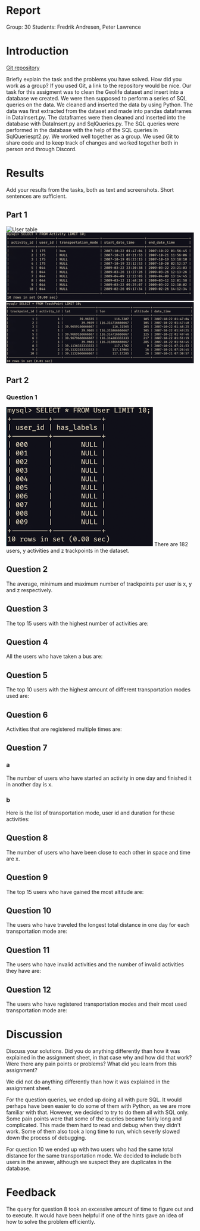 # Report

Group: 30
Students: Fredrik Andresen, Peter Lawrence

# Introduction
[Git repository](https://github.com/Lawrence-Pet/tdt4225_A2) 

Briefly explain the task and the problems you have solved. How did you work as a group? If you used Git, a link to the repository would be nice.
Our task for this assigment was to clean the Geolife dataset and insert into a database we created. We were then supposed to perform a series of SQL queries on the data.
We cleaned and inserted the data by using Python. The data was first extracted from the dataset and made into pandas dataframes in DataInsert.py. The dataframes were then cleaned and inserted into the database with DataInsert.py and SqlQueries.py. 
The SQL queries were performed in the database with the help of the SQL queries in SqlQueriespt2.py. 
We worked well together as a group. We used Git to share code and to keep track of changes and worked together both in person and through Discord.

# Results
Add your results from the tasks, both as text and screenshots. Short sentences are sufficient.
## Part 1
![User table](pictures/image.png|)
![Activity table](pictures/image-1.png)
![TrackPoint table](pictures/image-2.png)

## Part 2
### Question 1
![Query 1](pictures/image.png)
There are 182 users, y activities and z trackpoints in the dataset. 
## Question 2
The average, minimum and maximum number of trackpoints per user is x, y and z respectively.
## Question 3
The top 15 users with the highest number of activities are:
## Question 4
All the users who have taken a bus are:
## Question 5
The top 10 users with the highest amount of different transportation modes used are:
## Question 6
Activities that are registered multiple times are:
## Question 7
### a
The number of users who have started an activity in one day and finished it in another day is x.
### b
Here is the list of transportation mode, user id and duration for these activities:
## Question 8
The number of users who have been close to each other in space and time are x.
## Question 9
The top 15 users who have gained the most altitude are:
## Question 10
The users who have traveled the longest total distance in one day for each transportation mode are:
## Question 11
The users who have invalid activities and the number of invalid activities they have are:
## Question 12
The users who have registered transportation modes and their most used transportation mode are:


# Discussion
Discuss your solutions. Did you do anything differently than how it was explained in the assignment sheet, in that case why and how did that work? Were there any pain points or problems? What did you learn from this assignment?

We did not do anything differently than how it was explained in the assignment sheet. 

For the question queries, we ended up doing all with pure SQL. It would perhaps have been easier to do some of them with Python, as we are more familiar with that. However, we decided to try to do them all with SQL only. Some pain points were that some of the queries became fairly long and complicated. This made them hard to read and debug when they didn't work. Some of them also took a long time to run, which severly slowed down the process of debugging.

For question 10 we ended up with two users who had the same total distance for the same transportation mode. We decided to include both users in the answer, although we suspect they are duplicates in the database.

# Feedback
The query for question 8 took an excessive amount of time to figure out and to execute. It would have been helpful if one of the hints gave an idea of how to solve the problem efficiently.